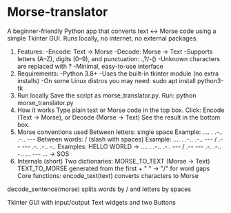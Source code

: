 # Morse-translator
A beginner-friendly Python app that converts text ↔ Morse code using a simple Tkinter GUI.
Runs locally, no internet, no external packages.
1) Features:
-Encode: Text → Morse
-Decode: Morse → Text
-Supports letters (A–Z), digits (0–9), and punctuation: .,?/-()
-Unknown characters are replaced with ?
-Minimal, easy-to-use interface
2) Requirements:
-Python 3.8+
-Uses the built-in tkinter module (no extra installs)
-On some Linux distros you may need: sudo apt install python3-tk
3) Run locally
Save the script as morse_translator.py.
Run:
python morse_translator.py
4) How it works
Type plain text or Morse code in the top box.
Click:
Encode (Text → Morse), or
Decode (Morse → Text)
See the result in the bottom box.
5) Morse conventions used
Between letters: single space
Example: .... . .-.. .-.. ---
Between words: / (slash with spaces)
Example: .... . .-.. .-.. --- / .-- --- .-. .-.. -..
Examples:
HELLO WORLD → .... . .-.. .-.. --- / .-- --- .-. .-.. -..
... --- ... → SOS
6) Internals (short)
Two dictionaries:
MORSE_TO_TEXT (Morse → Text)
TEXT_TO_MORSE generated from the first + " " -> "/" for word gaps
Core functions:
encode_text(text) converts characters to Morse

decode_sentence(morse) splits words by / and letters by spaces

Tkinter GUI with input/output Text widgets and two Buttons
